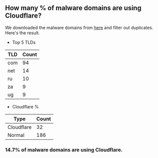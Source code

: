 ## How many % of malware domains are using Cloudflare?


We downloaded the malware domains from [here](https://urlhaus.abuse.ch) and filter out duplicates.
Here's the result.


[//]: # (start replacement)


- Top 5 TLDs

| TLD | Count |
| --- | --- |
| com | 94 |
| net | 14 |
| ru | 10 |
| za | 9 |
| ug | 9 |


- Cloudflare %

| Type | Count |
| --- | --- |
| Cloudflare | 32 |
| Normal | 186 |


### 14.7% of malware domains are using Cloudflare.